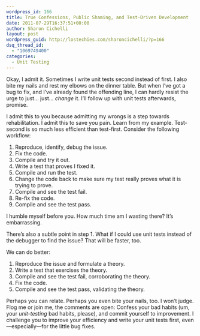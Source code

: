 ```yaml
---
wordpress_id: 166
title: True Confessions, Public Shaming, and Test-Driven Development
date: 2011-07-29T16:37:51+00:00
author: Sharon Cichelli
layout: post
wordpress_guid: http://lostechies.com/sharoncichelli/?p=166
dsq_thread_id:
  - "1069749400"
categories:
  - Unit Testing
---
```

Okay, I admit it. Sometimes I write unit tests second instead of first. I also bite my nails and rest my elbows on the dinner table. But when I&#8217;ve got a bug to fix, and I&#8217;ve already found the offending line, I can hardly resist the urge to just&#8230; just&#8230; _change_ it. I&#8217;ll follow up with unit tests afterwards, promise.

I admit this to you because admitting my wrongs is a step towards rehabilitation. I admit this to save you pain. Learn from my example. Test-second is so much less efficient than test-first. Consider the following workflow:

  1. Reproduce, identify, debug the issue.
  2. Fix the code.
  3. Compile and try it out.
  4. Write a test that proves I fixed it.
  5. Compile and run the test.
  6. Change the code back to make sure my test really proves what it is trying to prove.
  7. Compile and see the test fail.
  8. Re-fix the code.
  9. Compile and see the test pass.

I humble myself before you. How much time am I wasting there? It&#8217;s embarrassing.

There&#8217;s also a subtle point in step 1. What if I could use unit tests instead of the debugger to find the issue? That will be faster, too.

We can do better:

  1. Reproduce the issue and formulate a theory.
  2. Write a test that exercises the theory.
  3. Compile and see the test fail, corroborating the theory.
  4. Fix the code.
  5. Compile and see the test pass, validating the theory.

Perhaps you can relate. Perhaps you even bite your nails, too. I won&#8217;t judge. Flog me or join me, the comments are open: Confess your bad habits (um, your _unit-testing_ bad habits, please), and commit yourself to improvement. I challenge you to improve your efficiency and write your unit tests first, even&mdash;especially&mdash;for the little bug fixes.